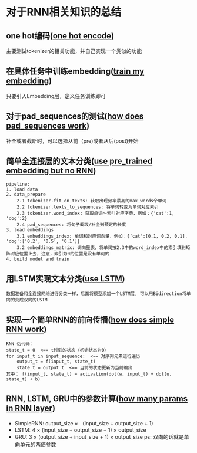 # 对于RNN相关知识的总结
## one hot编码([one hot encode](https://github.com/wgq1995/nlp/blob/master/notes/one_hot.py))
主要测试tokenizer的相关功能，并自己实现一个类似的功能

## 在具体任务中训练embedding([train my embedding](https://github.com/wgq1995/nlp/blob/master/notes/train_embedding.py))
只要引入Embedding层，定义任务训练即可

## 对于pad_sequences的测试([how does pad_sequences work](https://github.com/wgq1995/nlp/blob/master/notes/pad_sequences.py))
补全或者截断时，可以选择从前（pre)或者从后(post)开始

## 简单全连接层的文本分类([use pre_trained embedding but no RNN](https://github.com/wgq1995/nlp/blob/master/notes/imdb_test_no_rnn.py))
    pipeline:
    1. load data
    2. data_prepare
        2.1 tokenizer.fit_on_texts: 获取出现频率最高的max_words个单词
        2.2 tokenizer.texts_to_sequences: 将单词转变为单词对应索引
        2.3 tokenizer.word_index: 获取单词～索引对应字典，例如：{'cat':1, 'dog':2}
        2.4 pad_sequences: 将句子截取/补全到预定的长度
    3. load embeddings
        3.1 embeddings_index: 单词和对应词向量，例如：{‘cat':[0.1, 0.2, 0.1]. 'dog':['0.2', '0.5', '0.1']}
        3.2 embeddings_matrix: 词向量表，将单词按2.3中的word_index中的索引填到矩阵对应位置上去，注意，索引为0的位置是没有单词的
    4. build model and train 
## 用LSTM实现文本分类([use LSTM](https://github.com/wgq1995/nlp/blob/master/notes/LSTM_example.py))
    数据准备和全连接网络进行分类一样，后面将模型添加一个LSTM层, 可以用Bidirection将单向的变成双向的LSTM

## 实现一个简单RNN的前向传播([how does simple RNN work](https://github.com/wgq1995/nlp/blob/master/notes/myRNN.py))
    RNN 伪代码：
    state_t = 0  <== t时刻的状态（初始状态为0）
    for input_t in input_sequence:  <== 对序列元素进行遍历
        output_t = f(input_t, state_t)
        state_t = output_t  <== 当前的状态更新为当前输出
    其中： f(input_t, state_t) = activation(dot(w, input_t) + dot(u, state_t) + b)

## RNN, LSTM, GRU中的参数计算([how many params in RNN layer](https://github.com/wgq1995/nlp/blob/master/notes/understand_RNN))
* SimpleRNN: output_size × （input_size + output_size + 1)
* LSTM: 4 × (input_size + output_size + 1) × output_size
* GRU: 3 × (output_size + input_size + 1) × output_size
ps: 双向的话就是单向单元的两倍参数

